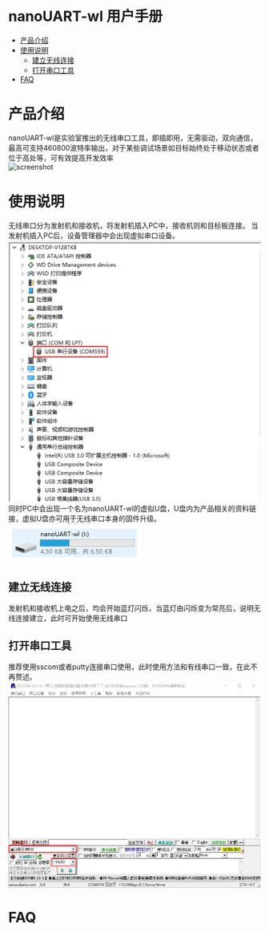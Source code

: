 # nanoUART-wl 用户手册
* [产品介绍](#产品介绍) 
* [使用说明](#使用说明)
    * [建立无线连接](#建立无线连接)
	* [打开串口工具](#打开串口工具)
* [FAQ](#faq)
	
# 产品介绍
nanoUART-wl是实验室推出的无线串口工具，即插即用，无需驱动，双向通信，最高可支持460800波特率输出，对于某些调试场景如目标始终处于移动状态或者位于高处等，可有效提高开发效率  
![screenshot](https://github.com/wuxx/nanoUART-wl/blob/master/doc/nanoUART-wl.jpg)

# 使用说明
无线串口分为发射机和接收机，将发射机插入PC中，接收机则和目标板连接。 
当发射机插入PC后，设备管理器中会出现虚拟串口设备。  
![usb_cdc_device](https://github.com/wuxx/nanoUART-wl/blob/master/doc/usb_cdc_device.png)  
同时PC中会出现一个名为nanoUART-wl的虚拟U盘，U盘内为产品相关的资料链接，虚拟U盘亦可用于无线串口本身的固件升级。  
![disk](https://github.com/wuxx/nanoUART-wl/blob/master/doc/disk.png)
## 建立无线连接
发射机和接收机上电之后，均会开始蓝灯闪烁，当蓝灯由闪烁变为常亮后，说明无线连接建立，此时可开始使用无线串口  
## 打开串口工具
推荐使用sscom或者putty连接串口使用，此时使用方法和有线串口一致，在此不再赘述。  
![sscom](https://github.com/wuxx/nanoUART-wl/blob/master/doc/sscom.png)
# FAQ
